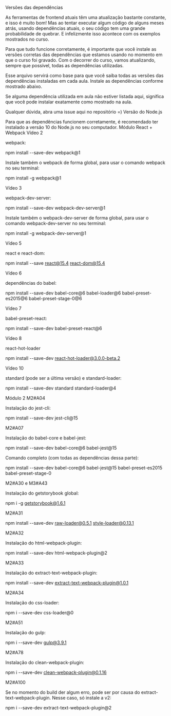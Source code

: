 Versões das dependências

As ferramentas de frontend atuais têm uma atualização bastante constante, e isso é muito bom! Mas ao tentar executar algum código de alguns meses atrás, usando dependências atuais, o seu código tem uma grande probabilidade de quebrar. E infelizmente isso acontece com os exemplos mostrados no curso.

Para que tudo funcione corretamente, é importante que você instale as versões corretas das dependências que estamos usando no momento em que o curso foi gravado. Com o decorrer do curso, vamos atualizando, sempre que possível, todas as dependências utilizadas.

Esse arquivo servirá como base para que você saiba todas as versões das dependências instaladas em cada aula. Instale as dependências conforme mostrado abaixo.

Se alguma dependência utilizada em aula não estiver listada aqui, significa que você pode instalar exatamente como mostrado na aula.

Qualquer dúvida, abra uma issue aqui no repositório =)
Versão do Node.js

Para que as dependências funcionem corretamente, é recomendado ter instalado a versão 10 do Node.js no seu computador.
Módulo React + Webpack
Vídeo 2

webpack:

npm install --save-dev webpack@1

Instale também o webpack de forma global, para usar o comando webpack no seu terminal:

npm install -g webpack@1

Vídeo 3

webpack-dev-server:

npm install --save-dev webpack-dev-server@1

Instale também o webpack-dev-server de forma global, para usar o comando webpack-dev-server no seu terminal:

npm install -g webpack-dev-server@1

Vídeo 5

react e react-dom:

npm install --save react@15.4 react-dom@15.4

Vídeo 6

dependências do babel:

npm install --save-dev babel-core@6 babel-loader@6 babel-preset-es2015@6 babel-preset-stage-0@6

Vídeo 7

babel-preset-react:

npm install --save-dev babel-preset-react@6

Vídeo 8

react-hot-loader

npm install --save-dev react-hot-loader@3.0.0-beta.2

Vídeo 10

standard (pode ser a última versão) e standard-loader:

npm install --save-dev standard standard-loader@4

Módulo 2
M2#A04

Instalação do jest-cli:

npm install --save-dev jest-cli@15

M2#A07

Instalação do babel-core e babel-jest:

npm install --save-dev babel-core@6 babel-jest@15

Comando completo (com todas as dependências dessa parte):

npm install --save-dev babel-core@6 babel-jest@15 babel-preset-es2015 babel-preset-stage-0

M2#A30 e M3#A43

Instalação do getstorybook global:

npm i -g getstorybook@1.6.1

M2#A31

npm install --save-dev raw-loader@0.5.1 style-loader@0.13.1

M2#A32

Instalação do html-webpack-plugin:

npm install --save-dev html-webpack-plugin@2

M2#A33

Instalação do extract-text-webpack-plugin:

npm install --save-dev extract-text-webpack-plugin@1.0.1

M2#A34

Instalação do css-loader:

npm i --save-dev css-loader@0

M2#A51

Instalação do gulp:

npm i --save-dev gulp@3.9.1

M2#A78

Instalação do clean-webpack-plugin:

npm i --save-dev clean-webpack-plugin@0.1.16

M2#A100

Se no momento do build der algum erro, pode ser por causa do extract-text-webpack-plugin. Nesse caso, só instale a v2:

npm i --save-dev extract-text-webpack-plugin@2
